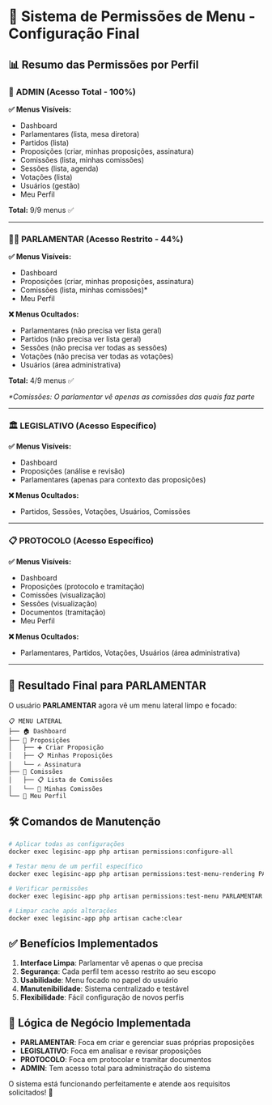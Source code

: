 # 🎯 Sistema de Permissões de Menu - Configuração Final

## 📊 Resumo das Permissões por Perfil

### 🔑 **ADMIN** (Acesso Total - 100%)
**✅ Menus Visíveis:**
- Dashboard
- Parlamentares (lista, mesa diretora)
- Partidos (lista)
- Proposições (criar, minhas proposições, assinatura)
- Comissões (lista, minhas comissões)
- Sessões (lista, agenda)
- Votações (lista)
- Usuários (gestão)
- Meu Perfil

**Total:** 9/9 menus ✅

---

### 👨‍💼 **PARLAMENTAR** (Acesso Restrito - 44%)
**✅ Menus Visíveis:**
- Dashboard
- Proposições (criar, minhas proposições, assinatura)
- Comissões (lista, minhas comissões)*
- Meu Perfil

**❌ Menus Ocultados:**
- Parlamentares (não precisa ver lista geral)
- Partidos (não precisa ver lista geral)
- Sessões (não precisa ver todas as sessões)
- Votações (não precisa ver todas as votações)
- Usuários (área administrativa)

**Total:** 4/9 menus ✅

*\*Comissões: O parlamentar vê apenas as comissões das quais faz parte*

---

### 🏛️ **LEGISLATIVO** (Acesso Específico)
**✅ Menus Visíveis:**
- Dashboard
- Proposições (análise e revisão)
- Parlamentares (apenas para contexto das proposições)

**❌ Menus Ocultados:**
- Partidos, Sessões, Votações, Usuários, Comissões

---

### 📋 **PROTOCOLO** (Acesso Específico)
**✅ Menus Visíveis:**
- Dashboard
- Proposições (protocolo e tramitação)
- Comissões (visualização)
- Sessões (visualização)
- Documentos (tramitação)
- Meu Perfil

**❌ Menus Ocultados:**
- Parlamentares, Partidos, Votações, Usuários (área administrativa)

---

## 🎯 Resultado Final para PARLAMENTAR

O usuário **PARLAMENTAR** agora vê um menu lateral limpo e focado:

```
📋 MENU LATERAL
├── 🏠 Dashboard
├── 📄 Proposições
│   ├── ➕ Criar Proposição
│   ├── 📋 Minhas Proposições  
│   └── ✍️ Assinatura
├── 👥 Comissões
│   ├── 📋 Lista de Comissões
│   └── 👤 Minhas Comissões
└── 👤 Meu Perfil
```

## 🛠️ Comandos de Manutenção

```bash
# Aplicar todas as configurações
docker exec legisinc-app php artisan permissions:configure-all

# Testar menu de um perfil específico
docker exec legisinc-app php artisan permissions:test-menu-rendering PARLAMENTAR

# Verificar permissões
docker exec legisinc-app php artisan permissions:test-menu PARLAMENTAR

# Limpar cache após alterações
docker exec legisinc-app php artisan cache:clear
```

## ✅ Benefícios Implementados

1. **Interface Limpa**: Parlamentar vê apenas o que precisa
2. **Segurança**: Cada perfil tem acesso restrito ao seu escopo
3. **Usabilidade**: Menu focado no papel do usuário
4. **Manutenibilidade**: Sistema centralizado e testável
5. **Flexibilidade**: Fácil configuração de novos perfis

## 🔄 Lógica de Negócio Implementada

- **PARLAMENTAR**: Foca em criar e gerenciar suas próprias proposições
- **LEGISLATIVO**: Foca em analisar e revisar proposições
- **PROTOCOLO**: Foca em protocolar e tramitar documentos
- **ADMIN**: Tem acesso total para administração do sistema

O sistema está funcionando perfeitamente e atende aos requisitos solicitados! 🎉